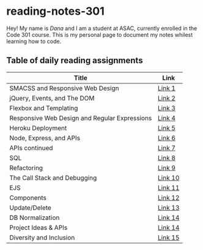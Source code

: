 # reading-notes-301

Hey! My name is *Dana* and I am a student at ASAC, currently enrolled in the Code 301 course. This is my personal page to document my notes whilest learning how to code.

## Table of daily reading assignments

Title  | Link
-------|-------
SMACSS and Responsive Web Design              | [Link 1](https://danaabbadi.github.io/reading-notes-301/SMACSS-and-Responsive-Web-Design)
jQuery, Events, and The DOM                   | [Link 2](https://danaabbadi.github.io/reading-notes-301/jQuery-Events-and-The-DOM)
Flexbox and Templating                        | [Link 3](https://danaabbadi.github.io/reading-notes-301/Flexbox-and-Templating )
Responsive Web Design and Regular Expressions | [Link 4](https://danaabbadi.github.io/reading-notes-301/Responsive-Web-Design-and-Regular-Expressions)
Heroku Deployment                             | [Link 5](https://danaabbadi.github.io/reading-notes-301/Heroku-Deployment)
Node, Express, and APIs                       | [Link 6](https://danaabbadi.github.io/reading-notes-301/Node-Express-and-APIs)
APIs continued                                | [Link 7](https://danaabbadi.github.io/reading-notes-301/APIs-continued)
SQL                                           | [Link 8](https://danaabbadi.github.io/reading-notes-301/sql)
Refactoring                                   | [Link 9](https://danaabbadi.github.io/reading-notes-301/refactoring)
The Call Stack and Debugging                  | [Link 10](https://danaabbadi.github.io/reading-notes-301/callstack)
EJS                                           | [Link 11](https://danaabbadi.github.io/reading-notes-301/EJS)
Components                                    | [Link 12](https://danaabbadi.github.io/reading-notes-301/Components)
Update/Delete                                 | [Link 13](https://danaabbadi.github.io/reading-notes-301/Update_delete)
DB Normalization                              | [Link 14](https://danaabbadi.github.io/reading-notes-301/read13)
Project Ideas & APIs                          | [Link 14](https://danaabbadi.github.io/reading-notes-301/read14)
Diversity and Inclusion                       | [Link 15](https://danaabbadi.github.io/reading-notes-301/read15)
